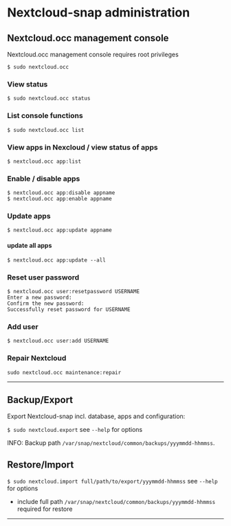# Nextcloud-snap administration

## Nextcloud.occ management console 

Nextcloud.occ management console requires root privileges

```
$ sudo nextcloud.occ
```

### View status
```
$ sudo nextcloud.occ status
```

### List console functions 
```
$ sudo nextcloud.occ list
```

### View apps in Nexcloud / view status of apps

```
$ nextcloud.occ app:list
```

### Enable / disable apps

```
$ nextcloud.occ app:disable appname
$ nextcloud.occ app:enable appname
```

### Update apps

```
$ nextcloud.occ app:update appname
```

#### update all apps

```
$ nextcloud.occ app:update --all
```

### Reset user password

```
$ nextcloud.occ user:resetpassword USERNAME
Enter a new password: 
Confirm the new password: 
Successfully reset password for USERNAME
```

### Add user

```
$ nextcloud.occ user:add USERNAME
```

### Repair Nextcloud

```
sudo nextcloud.occ maintenance:repair
```
----
## Backup/Export

Export Nextcloud-snap incl. database, apps and configuration:

`$ sudo nextcloud.export` see `--help` for options

INFO: Backup path `/var/snap/nextcloud/common/backups/yyymmdd-hhmmss`.

## Restore/Import

`$ sudo nextcloud.import full/path/to/export/yyymmdd-hhmmss` see `--help` for options

- include full path `/var/snap/nextcloud/common/backups/yyymmdd-hhmmss` required for restore

----
